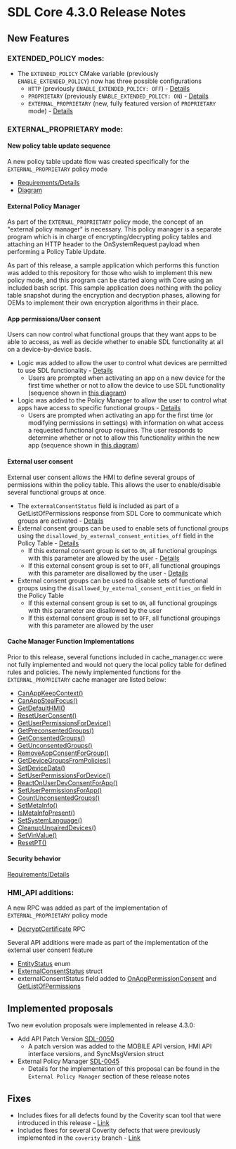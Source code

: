 # SDL Core 4.3.0 Release Notes

## New Features

### EXTENDED_POLICY modes:

  - The `EXTENDED_POLICY` CMake variable (previously `ENABLE_EXTENDED_POLICY`) now has three possible configurations
    - `HTTP` (previously `ENABLE_EXTENDED_POLICY: OFF`) - [Details](https://github.com/smartdevicelink/sdl_core/issues/941) 
    - `PROPRIETARY` (previously `ENABLE_EXTENDED_POLICY: ON`) - [Details](https://github.com/smartdevicelink/sdl_core/issues/940)
    - `EXTERNAL_PROPRIETARY` (new, fully featured version of `PROPRIETARY` mode) - [Details](https://github.com/smartdevicelink/sdl_core/issues/942)

### EXTERNAL_PROPRIETARY mode:
#### New policy table update sequence 
A new policy table update flow was created specifically for the `EXTERNAL_PROPRIETARY`  policy mode

- [Requirements/Details](https://github.com/smartdevicelink/sdl_core/issues/933) 
- [Diagram](https://user-images.githubusercontent.com/10549248/26896053-9417c604-4b91-11e7-9e47-524c930eb542.png)

#### External Policy Manager
As part of the `EXTERNAL_PROPRIETARY` policy mode, the concept of an "external policy manager" is necessary. This policy manager is a separate program which is in charge of encrypting/decrypting policy tables and attaching an HTTP header to the OnSystemRequest payload when performing a Policy Table Update.

As part of this release, a sample application which performs this function was added to this repository for those who wish to implement this new policy mode, and this program can be started along with Core using an included bash script. This sample application does nothing with the policy table snapshot during the encryption and decryption phases, allowing for OEMs to implement their own encryption algorithms in their place.

#### App permissions/User consent
Users can now control what functional groups that they want apps to be able to access, as well as decide whether to enable SDL functionality at all on a device-by-device basis. 

  - Logic was added to allow the user to control what devices are permitted to use SDL functionality - [Details](https://github.com/smartdevicelink/sdl_core/issues/934) 
    - Users are prompted when activating an app on a new device for the first time whether or not to allow the device to use SDL functionality (sequence shown in [this diagram](https://user-images.githubusercontent.com/10549248/26897493-ba378f2c-4b96-11e7-93b0-b24f01c7dc28.png))
  - Logic was added to the Policy Manager to allow the user to control what apps have access to specific functional groups - [Details](https://github.com/smartdevicelink/sdl_core/issues/939) 
    - Users are prompted when activating an app for the first time (or modifying permissions in settings) with information on what access a requested functional group requires. The user responds to determine whether or not to allow this functionality within the new app (sequence shown in [this diagram](https://user-images.githubusercontent.com/10549248/26902322-e6e02bf0-4ba6-11e7-98b3-c285396061a4.png))


#### External user consent
External user consent allows the HMI to define several groups of permissions within the policy table. This allows the user to enable/disable several functional groups at once.

  - The `externalConsentStatus` field is included as part of a GetListOfPermissions response from SDL Core to communicate which groups are activated - [Details](https://github.com/smartdevicelink/sdl_core/issues/1047)
  - External consent groups can be used to enable sets of functional groups using the `disallowed_by_external_consent_entities_off` field in the Policy Table - [Details](https://github.com/smartdevicelink/sdl_core/issues/1049)
    - If this external consent group is set to `ON`, all functional groupings with this parameter are allowed by the user - [Details](https://github.com/smartdevicelink/sdl_core/issues/1048)
    - If this external consent group is set to `OFF`, all functional groupings with this parameter are disallowed by the user - [Details](https://github.com/smartdevicelink/sdl_core/issues/1050)
  - External consent groups can be used to disable sets of functional groups using the `disallowed_by_external_consent_entities_on` field in the Policy Table
    - If this external consent group is set to `ON`, all functional groupings with this parameter are disallowed by the user
    - If this external consent group is set to `OFF`, all functional groupings with this parameter are allowed by the user

#### Cache Manager Function Implementations
Prior to this release, several functions included in cache_manager.cc were not fully implemented and would not query the local policy table for defined rules and policies. The newly implemented functions for the `EXTERNAL_PROPRIETARY` cache manager are listed below:

 - [CanAppKeepContext()](https://github.com/smartdevicelink/sdl_core/blob/release/4.3.0/src/components/policy/policy_external/src/cache_manager.cc#L310)
 - [CanAppStealFocus()](https://github.com/smartdevicelink/sdl_core/blob/release/4.3.0/src/components/policy/policy_external/src/cache_manager.cc#L363)
 - [GetDefaultHMI()](https://github.com/smartdevicelink/sdl_core/blob/release/4.3.0/src/components/policy/policy_external/src/cache_manager.cc#L374)
 - [ResetUserConsent()](https://github.com/smartdevicelink/sdl_core/blob/release/4.3.0/src/components/policy/policy_external/src/cache_manager.cc#L391)
 - [GetUserPermissionsForDevice()](https://github.com/smartdevicelink/sdl_core/blob/release/4.3.0/src/components/policy/policy_external/src/cache_manager.cc#L406)
 - [GetPreconsentedGroups()](https://github.com/smartdevicelink/sdl_core/blob/release/4.3.0/src/components/policy/policy_external/src/cache_manager.cc#L477)
 - [GetConsentedGroups()](https://github.com/smartdevicelink/sdl_core/blob/release/4.3.0/src/components/policy/policy_external/src/cache_manager.cc#L514)
 - [GetUnconsentedGroups()](https://github.com/smartdevicelink/sdl_core/blob/release/4.3.0/src/components/policy/policy_external/src/cache_manager.cc#L549)
 - [RemoveAppConsentForGroup()](https://github.com/smartdevicelink/sdl_core/blob/release/4.3.0/src/components/policy/policy_external/src/cache_manager.cc#L605)
 - [GetDeviceGroupsFromPolicies()](https://github.com/smartdevicelink/sdl_core/blob/release/4.3.0/src/components/policy/policy_external/src/cache_manager.cc#L799)
 - [SetDeviceData()](https://github.com/smartdevicelink/sdl_core/blob/release/4.3.0/src/components/policy/policy_external/src/cache_manager.cc#L975)
 - [SetUserPermissionsForDevice()](https://github.com/smartdevicelink/sdl_core/blob/release/4.3.0/src/components/policy/policy_external/src/cache_manager.cc#L1008)
 - [ReactOnUserDevConsentForApp()](https://github.com/smartdevicelink/sdl_core/blob/release/4.3.0/src/components/policy/policy_external/src/cache_manager.cc#L1043)
 - [SetUserPermissionsForApp()](https://github.com/smartdevicelink/sdl_core/blob/release/4.3.0/src/components/policy/policy_external/src/cache_manager.cc#L1076)
 - [CountUnconsentedGroups()](https://github.com/smartdevicelink/sdl_core/blob/release/4.3.0/src/components/policy/policy_external/src/cache_manager.cc#L1768)
 - [SetMetaInfo()](https://github.com/smartdevicelink/sdl_core/blob/release/4.3.0/src/components/policy/policy_external/src/cache_manager.cc#L1868) 
 - [IsMetaInfoPresent()](https://github.com/smartdevicelink/sdl_core/blob/release/4.3.0/src/components/policy/policy_external/src/cache_manager.cc#L1884)
 - [SetSystemLanguage()](https://github.com/smartdevicelink/sdl_core/blob/release/4.3.0/src/components/policy/policy_external/src/cache_manager.cc#L1893)
 - [CleanupUnpairedDevices()](https://github.com/smartdevicelink/sdl_core/blob/release/4.3.0/src/components/policy/policy_external/src/cache_manager.cc#L1919)
 - [SetVinValue()](https://github.com/smartdevicelink/sdl_core/blob/release/4.3.0/src/components/policy/policy_external/src/cache_manager.cc#L2175)
 - [ResetPT()](https://github.com/smartdevicelink/sdl_core/blob/release/4.3.0/src/components/policy/policy_external/src/cache_manager.cc#L2309)

#### Security behavior 
[Requirements/Details](https://github.com/smartdevicelink/sdl_core/issues/937)

### HMI_API additions:

A new RPC was added as part of the implementation of `EXTERNAL_PROPRIETARY` policy mode

  - [DecryptCertificate](https://github.com/smartdevicelink/sdl_core/blob/6283aa26e262d2d16ed1393989d8e0e062dba88d/src/components/interfaces/HMI_API.xml#L2468-L2476) RPC

Several API additions were made as part of the implementation of the external user consent feature

  - [EntityStatus](https://github.com/smartdevicelink/sdl_core/blob/6283aa26e262d2d16ed1393989d8e0e062dba88d/src/components/interfaces/HMI_API.xml#L1263-L1266) enum
  - [ExternalConsentStatus](https://github.com/smartdevicelink/sdl_core/blob/6283aa26e262d2d16ed1393989d8e0e062dba88d/src/components/interfaces/HMI_API.xml#L1268-L1278) struct
  - externalConsentStatus field added to [OnAppPermissionConsent](https://github.com/smartdevicelink/sdl_core/blob/6283aa26e262d2d16ed1393989d8e0e062dba88d/src/components/interfaces/HMI_API.xml#L4170-L4172) and [GetListOfPermissions](https://github.com/smartdevicelink/sdl_core/blob/6283aa26e262d2d16ed1393989d8e0e062dba88d/src/components/interfaces/HMI_API.xml#L4170-L4172)

## Implemented proposals
Two new evolution proposals were implemented in release 4.3.0:

- Add API Patch Version [SDL-0050](https://github.com/smartdevicelink/sdl_evolution/blob/master/proposals/0050-add-api-patch-version.md)
  - A patch version was added to the MOBILE API version, HMI API interface versions, and SyncMsgVersion struct
- External Policy Manager [SDL-0045](https://github.com/smartdevicelink/sdl_evolution/blob/master/proposals/0045-external-policy-manager.md)
  - Details for the implementation of this proposal can be found in the `External Policy Manager` section of these release notes

## Fixes
- Includes fixes for all defects found by the Coverity scan tool that were introduced in this release - [Link](https://github.com/smartdevicelink/sdl_core/issues/1641)
- Includes fixes for several Coverity defects that were previously implemented in the `coverity` branch - [Link](https://github.com/smartdevicelink/sdl_core/issues/1637)


